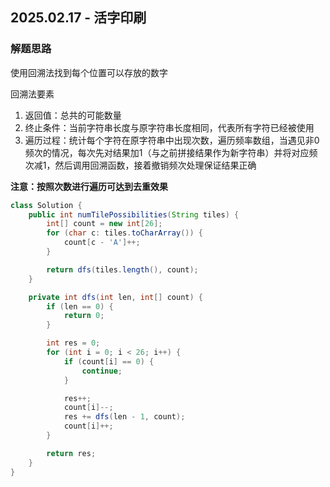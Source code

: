 ## 2025.02.17 - 活字印刷

### 解题思路
使用回溯法找到每个位置可以存放的数字

回溯法要素
1. 返回值：总共的可能数量
2. 终止条件：当前字符串长度与原字符串长度相同，代表所有字符已经被使用
3. 遍历过程：统计每个字符在原字符串中出现次数，遍历频率数组，当遇见非0频次的情况，每次先对结果加1（与之前拼接结果作为新字符串）并将对应频次减1，然后调用回溯函数，接着撤销频次处理保证结果正确

**注意：按照次数进行遍历可达到去重效果**

```java
class Solution {
    public int numTilePossibilities(String tiles) {
        int[] count = new int[26];
        for (char c: tiles.toCharArray()) {
            count[c - 'A']++;
        }

        return dfs(tiles.length(), count);
    }

    private int dfs(int len, int[] count) {
        if (len == 0) {
            return 0;
        }

        int res = 0;
        for (int i = 0; i < 26; i++) {
            if (count[i] == 0) {
                continue;
            }

            res++;
            count[i]--;
            res += dfs(len - 1, count);
            count[i]++;
        }

        return res;
    }
}
```
